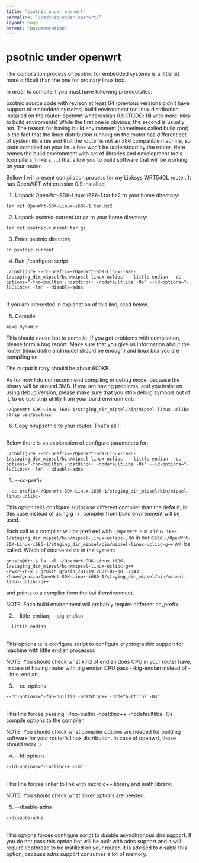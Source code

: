 ```yaml
---
title: "psotnic under openwrt"
permalink: "/psotnic-under-openwrt/"
layout: page
parent: "Documentation"
---
```

# psotnic under openwrt
The compilation process of psotnic for embedded systems is a little bit more difficult than the one for ordinary linux box.

In order to compile it you must have following prerequisites:

psotnic source code with revison at least 64 (previous versions didn't have support of embedded systems)
build environment for linux distribution installed on the router:
openwrt whiterussian 0.9
(TODO: fill with more links to build enviroments)
While the first one is obvious, the second is usually not. The reason for having build environment (sometimes called build root) is the fact that the linux distribution running on the router has different set of system libraries and that the router is not an x86 compatible machine, so code compiled on your linux box won't be understood by the router. Here comes the build environment with set of libraries and development tools (compilers, linkers, ...) that allow you to build software that will be working on your router.

Bellow I will present compilation process for my Linksys WRT54GL router. It has OpenWRT whiterussian 0.9 installed.

1. Unpack OpenWrt-SDK-Linux-i686-1.tar.bz2 to your home directory:<br>
```
tar xzf OpenWrt-SDK-Linux-i686-1.tar.bz2
```

2. Unpack psotnic-current.tar.gz to your home directory:<br>
```
tar xzf psotnic-current.tar.gz
```

3. Enter psotnic directory<br>
```
cd psotnic-current
```

4. Run ./configure script<br>
```
./configure --cc-prefix=~/OpenWrt-SDK-Linux-i686-1/staging_dir_mipsel/bin/mipsel-linux-uclibc- --little-endian --cc-options="-fno-builtin -nostdinc++ -nodefaultlibs -Os" --ld-options="-luClibc++ -lm" --disable-adns
```
<br>
If you are interested in explanation of this line, read below.

5. Compile
```
make dynamic
```

This should cause bot to compile. If you get problems with compilation, please form a bug report. Make sure that you give us information about the router (linux distro and model should be enough) and linux box you are compiling on.

The output binary should be about 600KB.

As for now I do not recommend compiling in debug mode, because the binary will be around 3MB. If you are having problems, and you insist on using debug version, please make sure that you strip debug symbols out of it, to do use strip utility from your build environment:
```
~/OpenWrt-SDK-Linux-i686-1/staging_dir_mipsel/bin/mipsel-linux-uclibc-strip bin/psotnic
```

6. Copy bin/psotnic to your router. That's all!!!
<hr>
Below there is an explanation of configure parameters for:

```
./configure --cc-prefix=~/OpenWrt-SDK-Linux-i686-1/staging_dir_mipsel/bin/mipsel-linux-uclibc- --little-endian --cc-options="-fno-builtin -nostdinc++ -nodefaultlibs -Os" --ld-options="-luClibc++ -lm" --disable-adns
```

1. --cc-prefix

```
--cc-prefix=~/OpenWrt-SDK-Linux-i686-1/staging_dir_mipsel/bin/mipsel-linux-uclibc-
```

This option tells configure script use different compiler than the default, in this case instead of using g++, compiler from build environment will be used.

Each call to a compiler will be prefixed with `~/OpenWrt-SDK-Linux-i686-1/staging_dir_mipsel/bin/mipsel-linux-uclibc-`, so in our case `~/OpenWrt-SDK-Linux-i686-1/staging_dir_mipsel/bin/mipsel-linux-uclibc-g++` will be called. Which of course exists in the system:
```
grusin@it:~$ ls -al ~/OpenWrt-SDK-Linux-i686-1/staging_dir_mipsel/bin/mipsel-linux-uclibc-g++
-rwxr-xr-x 1 grusin grusin 281819 2007-01-30 17:43 /home/grusin/OpenWrt-SDK-Linux-i686-1/staging_dir_mipsel/bin/mipsel-linux-uclibc-g++
```
and points to a compiler from the build environment.

NOTE: Each build environment will probably require different cc_prefix.

2. --little-endian, --big-endian<br>
```
--little-endian
```
<br>
This options tells configure script to configure cryptographic support for machine with little endian processor.

NOTE: You should check what kind of endian does CPU in your router have, in case of having router with big endian CPU pass --big-endian instead of --little-endian.

3. --cc-options<br>
```
--cc-options="-fno-builtin -nostdinc++ -nodefaultlibs -Os"
```
<br>
This line forces passing `-fno-builtin -nostdinc++ -nodefaultlibs -Os` compile options to the compiler.

NOTE: You should check what compiler options are needed for building software for your router's linux distribution. In case of openwrt, those should work :)

4. --ld-options<br>
```
--ld-options="-luClibc++ -lm"
```
<br>
This line forces linker to link with micro c++ library and math library.

NOTE: You should check what linker options are needed.

5. --disable-adns<br>
```
--disable-adns
```
<br>
This options forces configure script to disable asynchronous dns support. If you do not pass this option bot will be built with adns support and it will require libpthread to be instilled on your router. It is advised to disable this option, because adns support consumes a lot of memory.
